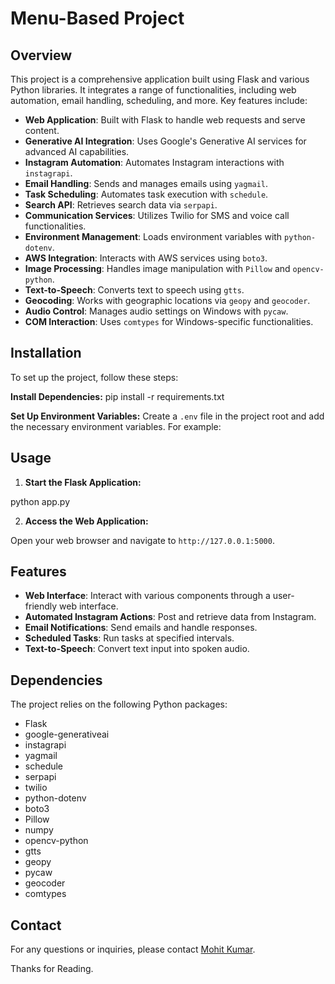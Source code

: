 # Menu-Based Project

## Overview

This project is a comprehensive application built using Flask and various Python libraries. It integrates a range of functionalities, including web automation, email handling, scheduling, and more. Key features include:

- **Web Application**: Built with Flask to handle web requests and serve content.
- **Generative AI Integration**: Uses Google's Generative AI services for advanced AI capabilities.
- **Instagram Automation**: Automates Instagram interactions with `instagrapi`.
- **Email Handling**: Sends and manages emails using `yagmail`.
- **Task Scheduling**: Automates task execution with `schedule`.
- **Search API**: Retrieves search data via `serpapi`.
- **Communication Services**: Utilizes Twilio for SMS and voice call functionalities.
- **Environment Management**: Loads environment variables with `python-dotenv`.
- **AWS Integration**: Interacts with AWS services using `boto3`.
- **Image Processing**: Handles image manipulation with `Pillow` and `opencv-python`.
- **Text-to-Speech**: Converts text to speech using `gtts`.
- **Geocoding**: Works with geographic locations via `geopy` and `geocoder`.
- **Audio Control**: Manages audio settings on Windows with `pycaw`.
- **COM Interaction**: Uses `comtypes` for Windows-specific functionalities.


## Installation

To set up the project, follow these steps:

**Install Dependencies:**
pip install -r requirements.txt

**Set Up Environment Variables:**
Create a `.env` file in the project root and add the necessary environment variables. For example:


## Usage

1. **Start the Flask Application:**

python app.py

2. **Access the Web Application:**

Open your web browser and navigate to `http://127.0.0.1:5000`.

## Features

- **Web Interface**: Interact with various components through a user-friendly web interface.
- **Automated Instagram Actions**: Post and retrieve data from Instagram.
- **Email Notifications**: Send emails and handle responses.
- **Scheduled Tasks**: Run tasks at specified intervals.
- **Text-to-Speech**: Convert text input into spoken audio.

## Dependencies

The project relies on the following Python packages:

- Flask
- google-generativeai
- instagrapi
- yagmail
- schedule
- serpapi
- twilio
- python-dotenv
- boto3
- Pillow
- numpy
- opencv-python
- gtts
- geopy
- pycaw
- geocoder
- comtypes

## Contact

For any questions or inquiries, please contact [Mohit Kumar](mailto:mohitkumar010305@gmail.com).


Thanks for Reading.



